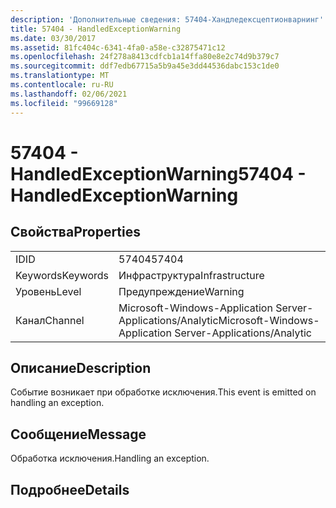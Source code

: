 ```yaml
---
description: 'Дополнительные сведения: 57404-Хандледексцептионварнинг'
title: 57404 - HandledExceptionWarning
ms.date: 03/30/2017
ms.assetid: 81fc404c-6341-4fa0-a58e-c32875471c12
ms.openlocfilehash: 24f278a8413cdfcb1a14ffa80e8e2c74d9b379c7
ms.sourcegitcommit: ddf7edb67715a5b9a45e3dd44536dabc153c1de0
ms.translationtype: MT
ms.contentlocale: ru-RU
ms.lasthandoff: 02/06/2021
ms.locfileid: "99669128"
---
```

# <a name="57404---handledexceptionwarning"></a><span data-ttu-id="b6528-103">57404 - HandledExceptionWarning</span><span class="sxs-lookup"><span data-stu-id="b6528-103">57404 - HandledExceptionWarning</span></span>

## <a name="properties"></a><span data-ttu-id="b6528-104">Свойства</span><span class="sxs-lookup"><span data-stu-id="b6528-104">Properties</span></span>  
  
|||  
|-|-|  
|<span data-ttu-id="b6528-105">ID</span><span class="sxs-lookup"><span data-stu-id="b6528-105">ID</span></span>|<span data-ttu-id="b6528-106">57404</span><span class="sxs-lookup"><span data-stu-id="b6528-106">57404</span></span>|  
|<span data-ttu-id="b6528-107">Keywords</span><span class="sxs-lookup"><span data-stu-id="b6528-107">Keywords</span></span>|<span data-ttu-id="b6528-108">Инфраструктура</span><span class="sxs-lookup"><span data-stu-id="b6528-108">Infrastructure</span></span>|  
|<span data-ttu-id="b6528-109">Уровень</span><span class="sxs-lookup"><span data-stu-id="b6528-109">Level</span></span>|<span data-ttu-id="b6528-110">Предупреждение</span><span class="sxs-lookup"><span data-stu-id="b6528-110">Warning</span></span>|  
|<span data-ttu-id="b6528-111">Канал</span><span class="sxs-lookup"><span data-stu-id="b6528-111">Channel</span></span>|<span data-ttu-id="b6528-112">Microsoft-Windows-Application Server-Applications/Analytic</span><span class="sxs-lookup"><span data-stu-id="b6528-112">Microsoft-Windows-Application Server-Applications/Analytic</span></span>|  
  
## <a name="description"></a><span data-ttu-id="b6528-113">Описание</span><span class="sxs-lookup"><span data-stu-id="b6528-113">Description</span></span>  

 <span data-ttu-id="b6528-114">Событие возникает при обработке исключения.</span><span class="sxs-lookup"><span data-stu-id="b6528-114">This event is emitted on handling an exception.</span></span>  
  
## <a name="message"></a><span data-ttu-id="b6528-115">Сообщение</span><span class="sxs-lookup"><span data-stu-id="b6528-115">Message</span></span>  

 <span data-ttu-id="b6528-116">Обработка исключения.</span><span class="sxs-lookup"><span data-stu-id="b6528-116">Handling an exception.</span></span>  
  
## <a name="details"></a><span data-ttu-id="b6528-117">Подробнее</span><span class="sxs-lookup"><span data-stu-id="b6528-117">Details</span></span>
